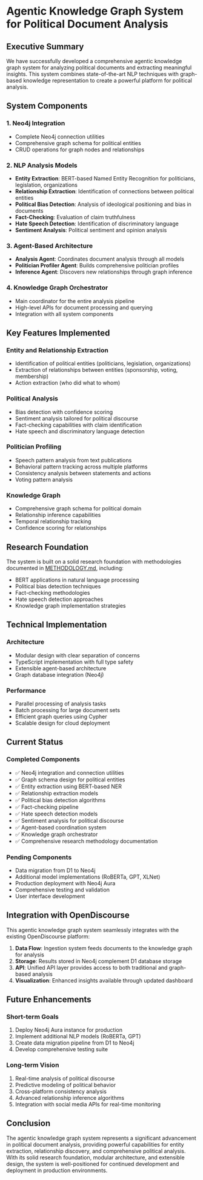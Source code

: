 # Agentic Knowledge Graph System for Political Document Analysis

## Executive Summary

We have successfully developed a comprehensive agentic knowledge graph system for analyzing political documents and extracting meaningful insights. This system combines state-of-the-art NLP techniques with graph-based knowledge representation to create a powerful platform for political analysis.

## System Components

### 1. Neo4j Integration

- Complete Neo4j connection utilities
- Comprehensive graph schema for political entities
- CRUD operations for graph nodes and relationships

### 2. NLP Analysis Models

- **Entity Extraction**: BERT-based Named Entity Recognition for politicians, legislation, organizations
- **Relationship Extraction**: Identification of connections between political entities
- **Political Bias Detection**: Analysis of ideological positioning and bias in documents
- **Fact-Checking**: Evaluation of claim truthfulness
- **Hate Speech Detection**: Identification of discriminatory language
- **Sentiment Analysis**: Political sentiment and opinion analysis

### 3. Agent-Based Architecture

- **Analysis Agent**: Coordinates document analysis through all models
- **Politician Profiler Agent**: Builds comprehensive politician profiles
- **Inference Agent**: Discovers new relationships through graph inference

### 4. Knowledge Graph Orchestrator

- Main coordinator for the entire analysis pipeline
- High-level APIs for document processing and querying
- Integration with all system components

## Key Features Implemented

### Entity and Relationship Extraction

- Identification of political entities (politicians, legislation, organizations)
- Extraction of relationships between entities (sponsorship, voting, membership)
- Action extraction (who did what to whom)

### Political Analysis

- Bias detection with confidence scoring
- Sentiment analysis tailored for political discourse
- Fact-checking capabilities with claim identification
- Hate speech and discriminatory language detection

### Politician Profiling

- Speech pattern analysis from text publications
- Behavioral pattern tracking across multiple platforms
- Consistency analysis between statements and actions
- Voting pattern analysis

### Knowledge Graph

- Comprehensive graph schema for political domain
- Relationship inference capabilities
- Temporal relationship tracking
- Confidence scoring for relationships

## Research Foundation

The system is built on a solid research foundation with methodologies documented in [METHODOLOGY.md](agentic_graph/METHODOLOGY.md), including:

- BERT applications in natural language processing
- Political bias detection techniques
- Fact-checking methodologies
- Hate speech detection approaches
- Knowledge graph implementation strategies

## Technical Implementation

### Architecture

- Modular design with clear separation of concerns
- TypeScript implementation with full type safety
- Extensible agent-based architecture
- Graph database integration (Neo4j)

### Performance

- Parallel processing of analysis tasks
- Batch processing for large document sets
- Efficient graph queries using Cypher
- Scalable design for cloud deployment

## Current Status

### Completed Components

- ✅ Neo4j integration and connection utilities
- ✅ Graph schema design for political entities
- ✅ Entity extraction using BERT-based NER
- ✅ Relationship extraction models
- ✅ Political bias detection algorithms
- ✅ Fact-checking pipeline
- ✅ Hate speech detection models
- ✅ Sentiment analysis for political discourse
- ✅ Agent-based coordination system
- ✅ Knowledge graph orchestrator
- ✅ Comprehensive research methodology documentation

### Pending Components

- Data migration from D1 to Neo4j
- Additional model implementations (RoBERTa, GPT, XLNet)
- Production deployment with Neo4j Aura
- Comprehensive testing and validation
- User interface development

## Integration with OpenDiscourse

This agentic knowledge graph system seamlessly integrates with the existing OpenDiscourse platform:

1. **Data Flow**: Ingestion system feeds documents to the knowledge graph for analysis
2. **Storage**: Results stored in Neo4j complement D1 database storage
3. **API**: Unified API layer provides access to both traditional and graph-based analysis
4. **Visualization**: Enhanced insights available through updated dashboard

## Future Enhancements

### Short-term Goals

1. Deploy Neo4j Aura instance for production
2. Implement additional NLP models (RoBERTa, GPT)
3. Create data migration pipeline from D1 to Neo4j
4. Develop comprehensive testing suite

### Long-term Vision

1. Real-time analysis of political discourse
2. Predictive modeling of political behavior
3. Cross-platform consistency analysis
4. Advanced relationship inference algorithms
5. Integration with social media APIs for real-time monitoring

## Conclusion

The agentic knowledge graph system represents a significant advancement in political document analysis, providing powerful capabilities for entity extraction, relationship discovery, and comprehensive political analysis. With its solid research foundation, modular architecture, and extensible design, the system is well-positioned for continued development and deployment in production environments.
